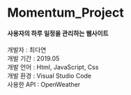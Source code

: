 # Momentum_Project
#### 사용자의 하루 일정을 관리하는 웹사이트

개발자 : 최다연 <br/>
개발 기간 : 2019.05 <br/>
개발 언어 : Html, JavaScript, Css <br/>
개발 환경 : Visual Studio Code <br/>
사용한 API : OpenWeather
